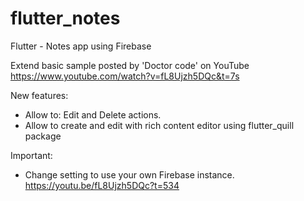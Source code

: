 # flutter_notes
Flutter - Notes app using Firebase

Extend basic sample posted by 'Doctor code' on YouTube 
https://www.youtube.com/watch?v=fL8Ujzh5DQc&t=7s

New features: 
- Allow to: Edit and Delete actions. 
- Allow to create and edit with rich content editor using flutter_quill package

Important: 
- Change setting to use your own Firebase instance. https://youtu.be/fL8Ujzh5DQc?t=534
